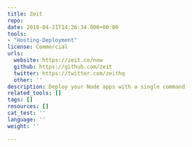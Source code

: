 ```yaml
---
title: Zeit
repo: 
date: 2018-04-21T14:26:34.000+00:00
tools:
- "Hosting-Deployment"
license: Commercial
urls:
  website: https://zeit.co/now
  github: https://github.com/zeit
  twitter: https://twitter.com/zeithq
  other: ''
description: Deploy your Node apps with a single command
related_tools: []
tags: []
resources: []
cat_test: ''
language: ''
weight: ''

---
```

